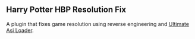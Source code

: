 ## Harry Potter HBP Resolution Fix
A plugin that fixes game resolution using reverse engineering and [Ultimate Asi Loader](https://github.com/ThirteenAG/Ultimate-ASI-Loader).
